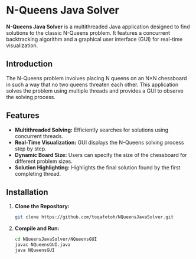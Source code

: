 # N-Queens Java Solver

**N-Queens Java Solver** is a multithreaded Java application designed to find solutions to the classic N-Queens problem. It features a concurrent backtracking algorithm and a graphical user interface (GUI) for real-time visualization.

## Introduction

The N-Queens problem involves placing N queens on an N×N chessboard in such a way that no two queens threaten each other. This application solves the problem using multiple threads and provides a GUI to observe the solving process.

## Features

- **Multithreaded Solving:** Efficiently searches for solutions using concurrent threads.
- **Real-Time Visualization:** GUI displays the N-Queens solving process step by step.
- **Dynamic Board Size:** Users can specify the size of the chessboard for different problem sizes.
- **Solution Highlighting:** Highlights the final solution found by the first completing thread.

## Installation

1. **Clone the Repository:**
   ```bash
   git clone https://github.com/toqafotoh/NQueensJavaSolver.git
2. **Compile and Run:**
   ```bash
   cd NQueensJavaSolver/NQueensGUI
   javac NQueensGUI.java
   java NQueensGUI
